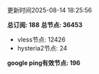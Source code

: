 更新时间2025-08-14 18:25:56

**总订阅: 188**
**总节点: 36453**
- vless节点: 12426
- hysteria2节点: 24

**google ping有效节点: 196**
